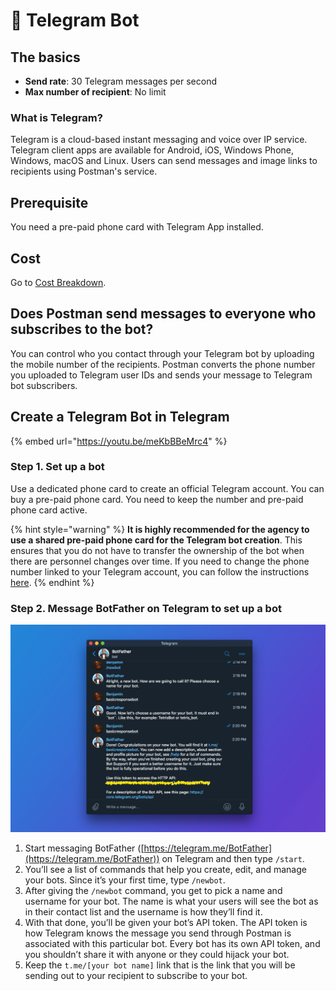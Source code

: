 # 🤖 Telegram Bot

## The basics

* **Send rate**: 30 Telegram messages per second
* **Max number of recipient**: No limit

### What is Telegram?

Telegram is a cloud-based instant messaging and voice over IP service. Telegram client apps are available for Android, iOS, Windows Phone, Windows, macOS and Linux. Users can send messages and image links to recipients using Postman's service.

## Prerequisite

You need a pre-paid phone card with Telegram App installed.

## Cost

Go to [Cost Breakdown](https://guide.postman.gov.sg/faqs/faq-sender/cost-breakdown).

## Does Postman send messages to everyone who subscribes to the bot?

You can control who you contact through your Telegram bot by uploading the mobile number of the recipients. Postman converts the phone number you uploaded to Telegram user IDs and sends your message to Telegram bot subscribers.

## Create a Telegram Bot in Telegram

{% embed url="https://youtu.be/meKbBBeMrc4" %}

### Step 1. Set up a bot

Use a dedicated phone card to create an official Telegram account. You can buy a pre-paid phone card. You need to keep the number and pre-paid phone card active.

{% hint style="warning" %}
**It is highly recommended for the agency to use a shared pre-paid phone card for the Telegram bot creation**. This ensures that you do not have to transfer the ownership of the bot when there are personnel changes over time. If you need to change the phone number linked to your Telegram account, you can follow the instructions [here](https://telegram.org/faq#q-how-do-i-change-my-phone-number).
{% endhint %}

### Step 2. Message BotFather on Telegram to set up a bot

![](<../../../.gitbook/assets/image (26).png>)

1. Start messaging BotFather ([https://telegram.me/BotFather](https://telegram.me/BotFather)) on Telegram and then type `/start`.
2. You’ll see a list of commands that help you create, edit, and manage your bots. Since it’s your first time, type `/newbot`.
3. After giving the `/newbot` command, you get to pick a name and username for your bot. The name is what your users will see the bot as in their contact list and the username is how they’ll find it.
4. With that done, you’ll be given your bot’s API token. The API token is how Telegram knows the message you send through Postman is associated with this particular bot. Every bot has its own API token, and you shouldn’t share it with anyone or they could hijack your bot.
5. Keep the `t.me/[your bot name]` link that is the link that you will be sending out to your recipient to subscribe to your bot.
